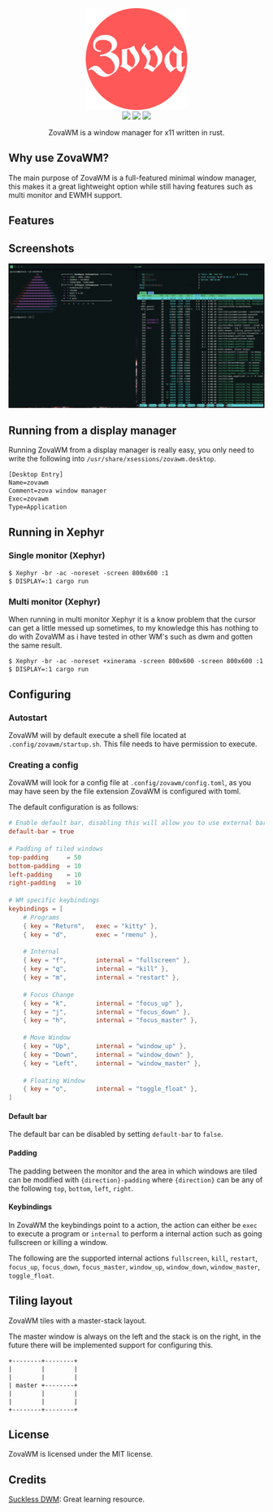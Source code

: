 
<p align="center">
  <img src="assets/logo.png" width="200"/>
  <br>
  <img src="https://img.shields.io/badge/rust-%23000000.svg?style=for-the-badge&logo=rust&logoColor=white" />
  <img src="https://img.shields.io/badge/Linux-FCC624?style=for-the-badge&logo=linux&logoColor=black" />
  <img src="https://img.shields.io/github/stars/proxin187/ZovaWM" />
  <br>
  <p align="center">ZovaWM is a window manager for x11 written in rust.</p>
</p>


## Why use ZovaWM?

The main purpose of ZovaWM is a full-featured minimal window manager,
this makes it a great lightweight option while still having features such as
multi monitor and EWMH support.

## Features


## Screenshots

![ZovaWM screenshot](assets/zovawm.png)


## Running from a display manager

Running ZovaWM from a display manager is really easy,
you only need to write the following into `/usr/share/xsessions/zovawm.desktop`.

```
[Desktop Entry]
Name=zovawm
Comment=zova window manager
Exec=zovawm
Type=Application
```


## Running in Xephyr

### Single monitor (Xephyr)

```
$ Xephyr -br -ac -noreset -screen 800x600 :1
$ DISPLAY=:1 cargo run
```


### Multi monitor (Xephyr)

When running in multi monitor Xephyr it is a know problem that the cursor can get a little messed up sometimes,
to my knowledge this has nothing to do with ZovaWM as i have tested in other WM's such as dwm and gotten the same result.

```
$ Xephyr -br -ac -noreset +xinerama -screen 800x600 -screen 800x600 :1
$ DISPLAY=:1 cargo run
```

## Configuring

### Autostart
ZovaWM will by default execute a shell file located at `.config/zovawm/startup.sh`.
This file needs to have permission to execute.

### Creating a config
ZovaWM will look for a config file at `.config/zovawm/config.toml`, as
you may have seen by the file extension ZovaWM is configured with toml.

The default configuration is as follows:
```toml
# Enable default bar, disabling this will allow you to use external bars
default-bar = true

# Padding of tiled windows
top-padding     = 50
bottom-padding  = 10
left-padding    = 10
right-padding   = 10

# WM specific keybindings
keybindings = [
    # Programs
    { key = "Return",   exec = "kitty" },
    { key = "d",        exec = "rmenu" },

    # Internal
    { key = "f",        internal = "fullscreen" },
    { key = "q",        internal = "kill" },
    { key = "m",        internal = "restart" },

    # Focus Change
    { key = "k",        internal = "focus_up" },
    { key = "j",        internal = "focus_down" },
    { key = "h",        internal = "focus_master" },

    # Move Window
    { key = "Up",       internal = "window_up" },
    { key = "Down",     internal = "window_down" },
    { key = "Left",     internal = "window_master" },

    # Floating Window
    { key = "o",        internal = "toggle_float" },
]
```

#### Default bar
The default bar can be disabled by setting `default-bar` to `false`.

#### Padding
The padding between the monitor and the area in which windows are tiled can be modified
with `{direction}-padding` where `{direction}` can be any of the following `top`, `bottom`, `left`, `right`.

#### Keybindings
In ZovaWM the keybindings point to a action, the action can either be `exec` to execute a program or `internal`
to perform a internal action such as going fullscreen or killing a window.

The following are the supported internal actions `fullscreen`, `kill`, `restart`, `focus_up`, `focus_down`, `focus_master`,
`window_up`, `window_down`, `window_master`, `toggle_float`.

## Tiling layout
ZovaWM tiles with a master-stack layout.

The master window is always on the left and the stack is on the right,
in the future there will be implemented support for configuring this.

```
+--------+--------+
|        |        |
|        |        |
| master +--------+
|        |        |
|        |        |
+--------+--------+
```

## License
ZovaWM is licensed under the MIT license.

## Credits
[Suckless DWM](https://dwm.suckless.org/): Great learning resource.


